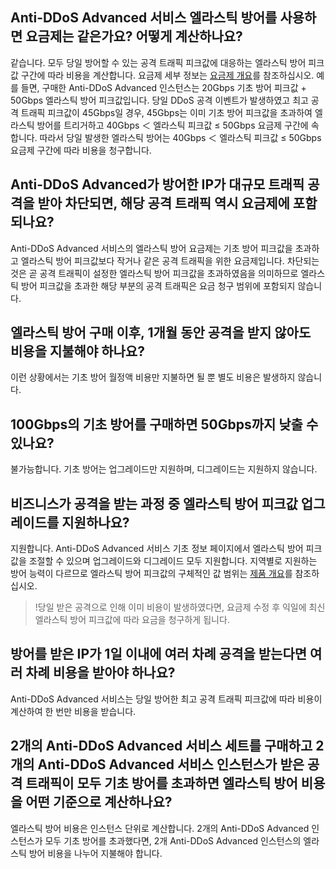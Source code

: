 [//]: # (chinagitpath:XXXXX)

## Anti-DDoS Advanced 서비스 엘라스틱 방어를 사용하면 요금제는 같은가요? 어떻게 계산하나요?
같습니다. 모두 당일 방어할 수 있는 공격 트래픽 피크값에 대응하는 엘라스틱 방어 피크값 구간에 따라 비용을 계산합니다. 요금제 세부 정보는 [요금제 개요](https://cloud.tencent.com/document/product/1014/31100)를 참조하십시오.
예를 들면, 구매한 Anti-DDoS Advanced 인스턴스는 20Gbps 기초 방어 피크값 + 50Gbps 엘라스틱 방어 피크값입니다. 당일 DDoS 공격 이벤트가 발생하였고 최고 공격 트래픽 피크값이 45Gbps일 경우, 45Gbps는 이미 기초 방어 피크값을 초과하여 엘라스틱 방어를 트리거하고 40Gbps ＜ 엘라스틱 피크값 ≤ 50Gbps 요금제 구간에 속합니다. 따라서 당일 발생한 엘라스틱 방어는 40Gbps ＜ 엘라스틱 피크값 ≤ 50Gbps 요금제 구간에 따라 비용을 청구합니다.

## Anti-DDoS Advanced가 방어한 IP가 대규모 트래픽 공격을 받아 차단되면, 해당 공격 트래픽 역시 요금제에 포함되나요?
Anti-DDoS Advanced 서비스의 엘라스틱 방어 요금제는 기초 방어 피크값을 초과하고 엘라스틱 방어 피크값보다 작거나 같은 공격 트래픽을 위한 요금제입니다. 차단되는 것은 곧 공격 트래픽이 설정한 엘라스틱 방어 피크값을 초과하였음을 의미하므로 엘라스틱 방어 피크값을 초과한 해당 부분의 공격 트래픽은 요금 청구 범위에 포함되지 않습니다.

## 엘라스틱 방어 구매 이후, 1개월 동안 공격을 받지 않아도 비용을 지불해야 하나요?
이런 상황에서는 기초 방어 월정액 비용만 지불하면 될 뿐 별도 비용은 발생하지 않습니다.

## 100Gbps의 기초 방어를 구매하면 50Gbps까지 낮출 수 있나요?
불가능합니다. 기초 방어는 업그레이드만 지원하며, 디그레이드는 지원하지 않습니다.

## 비즈니스가 공격을 받는 과정 중 엘라스틱 방어 피크값 업그레이드를 지원하나요?
지원합니다. Anti-DDoS Advanced 서비스 기초 정보 페이지에서 엘라스틱 방어 피크값을 조절할 수 있으며 업그레이드와 디그레이드 모두 지원합니다. 지역별로 지원하는 방어 능력이 다르므로 엘라스틱 방어 피크값의 구체적인 값 범위는 [제품 개요](https://cloud.tencent.com/document/product/1014/31091)를 참조하십시오.
>!당일 받은 공격으로 인해 이미 비용이 발생하였다면, 요금제 수정 후 익일에 최신 엘라스틱 방어 피크값에 따라 요금을 청구하게 됩니다.

## 방어를 받은 IP가 1일 이내에 여러 차례 공격을 받는다면 여러 차례 비용을 받아야 하나요?
Anti-DDoS Advanced 서비스는 당일 방어한 최고 공격 트래픽 피크값에 따라 비용이 계산하여 한 번만 비용을 받습니다.

## 2개의 Anti-DDoS Advanced 서비스 세트를 구매하고 2개의 Anti-DDoS Advanced 서비스 인스턴스가 받은 공격 트래픽이 모두 기초 방어를 초과하면 엘라스틱 방어 비용을 어떤 기준으로 계산하나요?
엘라스틱 방어 비용은 인스턴스 단위로 계산합니다. 2개의 Anti-DDoS Advanced 인스턴스가 모두 기초 방어를 초과했다면, 2개 Anti-DDoS Advanced 인스턴스의 엘라스틱 방어 비용을 나누어 지불해야 합니다.

